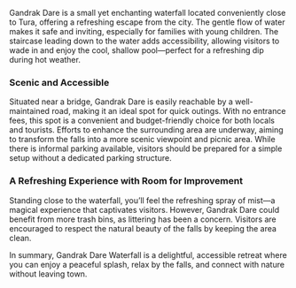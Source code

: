 Gandrak Dare is a small yet enchanting waterfall located conveniently close to Tura, offering a refreshing escape from the city. The gentle flow of water makes it safe and inviting, especially for families with young children. The staircase leading down to the water adds accessibility, allowing visitors to wade in and enjoy the cool, shallow pool—perfect for a refreshing dip during hot weather.

### Scenic and Accessible

Situated near a bridge, Gandrak Dare is easily reachable by a well-maintained road, making it an ideal spot for quick outings. With no entrance fees, this spot is a convenient and budget-friendly choice for both locals and tourists. Efforts to enhance the surrounding area are underway, aiming to transform the falls into a more scenic viewpoint and picnic area. While there is informal parking available, visitors should be prepared for a simple setup without a dedicated parking structure.

### A Refreshing Experience with Room for Improvement

Standing close to the waterfall, you’ll feel the refreshing spray of mist—a magical experience that captivates visitors. However, Gandrak Dare could benefit from more trash bins, as littering has been a concern. Visitors are encouraged to respect the natural beauty of the falls by keeping the area clean.

In summary, Gandrak Dare Waterfall is a delightful, accessible retreat where you can enjoy a peaceful splash, relax by the falls, and connect with nature without leaving town.
